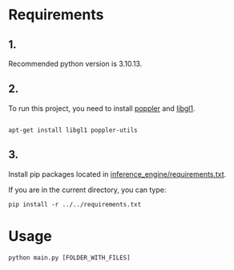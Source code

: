 
# Requirements

## 1.

Recommended python version is 3.10.13.

  

## 2.

To run this project, you need to install [poppler](https://poppler.freedesktop.org/) and [libgl1](https://packages.ubuntu.com/libgl1).

  

```(linux)

apt-get install libgl1 poppler-utils

```

  

## 3.

Install pip packages located in [inference_engine/requirements.txt](https://github.com/cvlab-ai/splinter/blob/main/inference_engine/requirements.txt).

If you are in the current directory, you can type:
```
pip install -r ../../requirements.txt
```
# Usage

```
python main.py [FOLDER_WITH_FILES]
```